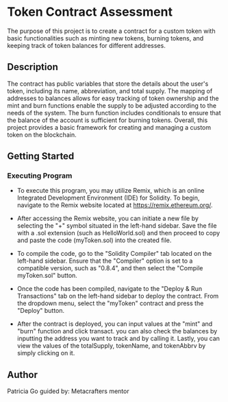 # Token Contract Assessment
The purpose of this project is to create a contract for a custom token with basic functionalities such as minting new tokens, burning tokens, and keeping track of token balances for different addresses. 

## Description
The contract has public variables that store the details about the user's token, including its name, abbreviation, and total supply. The mapping of addresses to balances allows for easy tracking of token ownership and the mint and burn functions enable the supply to be adjusted according to the needs of the system. The burn function includes conditionals to ensure that the balance of the account is sufficient for burning tokens. Overall, this project provides a basic framework for creating and managing a custom token on the blockchain.

## Getting Started
### Executing Program
* To execute this program, you may utilize Remix, which is an online Integrated Development Environment (IDE) for Solidity. To begin, navigate to the Remix website located at https://remix.ethereum.org/.

* After accessing the Remix website, you can initiate a new file by selecting the "+" symbol situated in the left-hand sidebar. Save the file with a .sol extension (such as HelloWorld.sol) and then proceed to copy and paste the code (myToken.sol) into the created file.

* To compile the code, go to the "Solidity Compiler" tab located on the left-hand sidebar. Ensure that the "Compiler" option is set to a compatible version, such as "0.8.4", and then select the "Compile myToken.sol" button.

* Once the code has been compiled, navigate to the "Deploy & Run Transactions" tab on the left-hand sidebar to deploy the contract. From the dropdown menu, select the "myToken" contract and press the "Deploy" button.

* After the contract is deployed, you can input values at the "mint" and "burn" function and click transact. you can also check the balances by inputting the address you want to track and by calling it. Lastly, you can view the values of the totalSupply, tokenName, and tokenAbbrv by simply clicking on it.

## Author
Patricia Go
guided by: Metacrafters mentor
